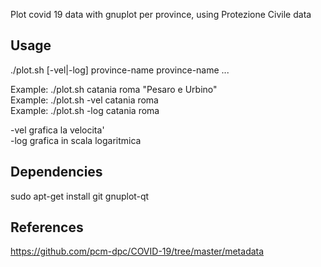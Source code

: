 Plot covid 19 data with gnuplot per province, using Protezione Civile data


Usage
-----

./plot.sh [-vel|-log] province-name province-name ...

Example: ./plot.sh catania roma "Pesaro e Urbino"  
Example: ./plot.sh -vel catania roma  
Example: ./plot.sh -log catania roma  

 -vel grafica la velocita'  
 -log grafica in scala logaritmica


Dependencies
------------

sudo apt-get install git gnuplot-qt

References
----------

https://github.com/pcm-dpc/COVID-19/tree/master/metadata 

